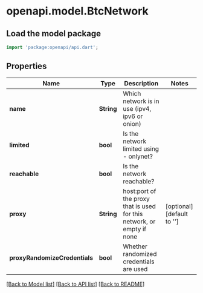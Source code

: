 # openapi.model.BtcNetwork

## Load the model package
```dart
import 'package:openapi/api.dart';
```

## Properties
Name | Type | Description | Notes
------------ | ------------- | ------------- | -------------
**name** | **String** | Which network is in use (ipv4, ipv6 or onion) | 
**limited** | **bool** | Is the network limited using - onlynet? | 
**reachable** | **bool** | Is the network reachable? | 
**proxy** | **String** | host:port of the proxy that is used for this network, or empty if none | [optional] [default to '']
**proxyRandomizeCredentials** | **bool** | Whether randomized credentials are used | 

[[Back to Model list]](../README.md#documentation-for-models) [[Back to API list]](../README.md#documentation-for-api-endpoints) [[Back to README]](../README.md)


